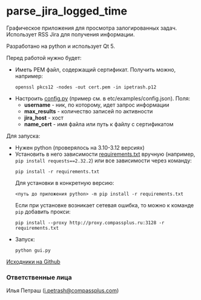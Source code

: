 # parse_jira_logged_time

Графическое приложения для просмотра залогированных задач.
Использует RSS Jira для получения информации.

Разработано на python и использует Qt 5.

Перед работой нужно будет:
  * Иметь PEM файл, содержащий сертификат. Получить можно, например:
    ```
    openssl pkcs12 -nodes -out cert.pem -in ipetrash.p12
    ```
  * Настроить [config.py](etc/examples/config.json) (пример см. в etc/examples/config.json). Поля:
    * **username** - ник, по которому, идет запрос информации
    * **max_results** - количество записей по активности
    * **jira_host** - хост
    * **name_cert** - имя файла или путь к файлу с сертификатом 

Для запуска:
  * Нужен python (проверялось на 3.10-3.12 версиях)
  * Установить в него зависимости [requirements.txt](requirements.txt) вручную (например, `pip install requests==2.32.2`) или все зависимости через команду:
    ```
    pip install -r requirements.txt
    ```
    Для установки в конкретную версию:
    ```
    <путь до приложения python> -m pip install -r requirements.txt
    ```
	Если при установке возникает сетевая ошибка, то можно к команде `pip` добавить прокси:
	```
	pip install --proxy http://proxy.compassplus.ru:3128 -r requirements.txt
	```
  * Запуск:
    ```
    python gui.py

[Исходники на Github](https://github.com/gil9red/parse_jira_logged_time)


### Ответственные лица ###
Илья Петраш (i.petrash@compassplus.com)
